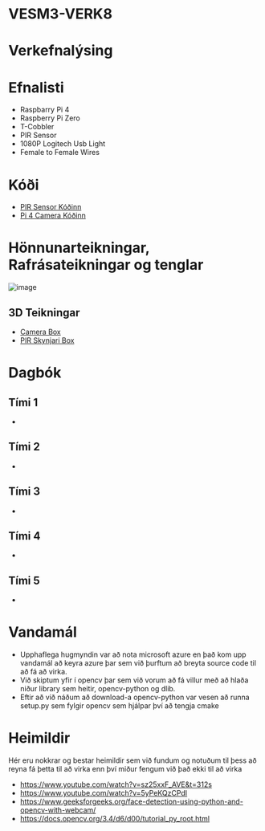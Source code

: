 # VESM3-VERK8

# Verkefnalýsing

# Efnalisti

- Raspbarry Pi 4
- Raspberry Pi Zero
- T-Cobbler
- PIR Sensor
- 1080P Logitech Usb Light
- Female to Female Wires

# Kóði

- [PIR Sensor Kóðinn](https://github.com/Tiago-MiguelM/VESM3-VERK3/blob/main/PiNano/LokaVerkefni8%20Motion%20Sensor.py)
- [Pi 4 Camera Kóðinn](https://github.com/Tiago-MiguelM/VESM3-VERK3/blob/main/Pi4/Basics.py)

# Hönnunarteikningar, Rafrásateikningar og tenglar

![image](https://github.com/Tiago-MiguelM/VESM3-VERK3/blob/main/circuit.png)

## 3D Teikningar
- [Camera Box](https://github.com/Tiago-MiguelM/VESM3-VERK3/blob/main/Pi4%20Box.stl)
- [PIR Skynjari Box](https://github.com/Tiago-MiguelM/VESM3-VERK3/blob/main/Pir-Box.stl)

# Dagbók

## Tími 1
-
## Tími 2
-
## Tími 3
-
## Tími 4
-
## Tími 5
-
# Vandamál

- Upphaflega hugmyndin var að nota microsoft azure en það kom upp vandamál að keyra azure þar sem við þurftum að breyta source code til að fá að virka.
- Við skiptum yfir í opencv þar sem við vorum að fá villur með að hlaða niður library sem heitir, opencv-python og dlib.
- Eftir að við náðum að download-a opencv-python var vesen að runna setup.py sem fylgir opencv sem hjálpar því að tengja cmake


# Heimildir

Hér eru nokkrar og bestar heimildir sem við fundum og notuðum til þess að reyna fá þetta til að virka enn því miður fengum við það ekki til að virka 

- https://www.youtube.com/watch?v=sz25xxF_AVE&t=312s
- https://www.youtube.com/watch?v=5yPeKQzCPdI
- https://www.geeksforgeeks.org/face-detection-using-python-and-opencv-with-webcam/
- https://docs.opencv.org/3.4/d6/d00/tutorial_py_root.html
